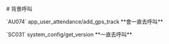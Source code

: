 \# 背景呼叫

\`AU074\` app\_user\_attendance/add\_gps\_track \*\*會一直去呼叫\*\*  



\`SC031\` system\_config/get\_version \*\*一直去呼叫\*\*







